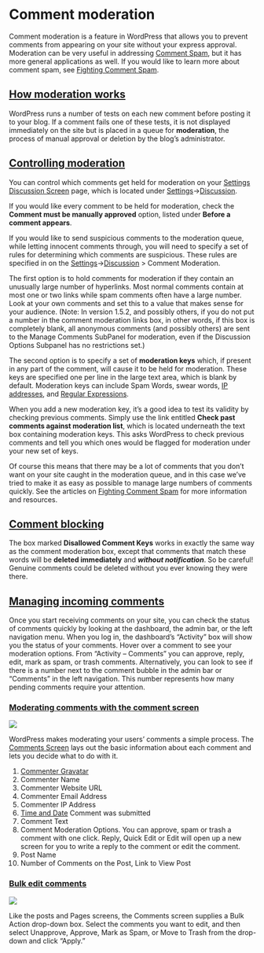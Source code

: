 # Comment moderation


Comment moderation is a feature in WordPress that allows you to prevent comments from appearing on your site without your express approval. Moderation can be very useful in addressing [Comment Spam](https://wordpress.org/support/article/comment-spam), but it has more general applications as well. If you would like to learn more about comment spam, see [Fighting Comment Spam](https://wordpress.org/documentation/article/comment-spam/#fighting-comment-spam).

## [How moderation works](https://wordpress.org/documentation/article/comment-moderation/#how-moderation-works)

WordPress runs a number of tests on each new comment before posting it to your blog. If a comment fails one of these tests, it is not displayed immediately on the site but is placed in a queue for **moderation**, the process of manual approval or deletion by the blog’s administrator.

## [Controlling moderation](https://wordpress.org/documentation/article/comment-moderation/#controlling-moderation)

You can control which comments get held for moderation on your [Settings Discussion Screen](https://wordpress.org/support/article/settings-discussion-screen/) page, which is located under [Settings](https://wordpress.org/support/article/administration-screens/#settings-configuration-settings)→[Discussion](https://wordpress.org/support/article/administration-screens/#discussion).

If you would like every comment to be held for moderation, check the **Comment must be manually approved** option, listed under **Before a comment appears**.

If you would like to send suspicious comments to the moderation queue, while letting innocent comments through, you will need to specify a set of rules for determining which comments are suspicious. These rules are specified in on the [Settings](https://wordpress.org/documentation/article/administration-screens/#settings-configuration-settings)→[Discussion](https://wordpress.org/documentation/article/administration-screens/#discussion) > Comment Moderation.

The first option is to hold comments for moderation if they contain an unusually large number of hyperlinks. Most normal comments contain at most one or two links while spam comments often have a large number. Look at your own comments and set this to a value that makes sense for your audience. (Note: In version 1.5.2, and possibly others, if you do not put a number in the comment moderation links box, in other words, if this box is completely blank, all anonymous comments (and possibly others) are sent to the Manage Comments SubPanel for moderation, even if the Discussion Options Subpanel has no restrictions set.)

The second option is to specify a set of **moderation keys** which, if present in any part of the comment, will cause it to be held for moderation. These keys are specified one per line in the large text area, which is blank by default. Moderation keys can include Spam Words, swear words, [IP addresses](https://wordpress.org/support/article/glossary#ip-address), and [Regular Expressions](http://en.wikipedia.org/wiki/Regular_expression).

When you add a new moderation key, it’s a good idea to test its validity by checking previous comments. Simply use the link entitled **Check past comments against moderation list**, which is located underneath the text box containing moderation keys. This asks WordPress to check previous comments and tell you which ones would be flagged for moderation under your new set of keys.

Of course this means that there may be a lot of comments that you don’t want on your site caught in the moderation queue, and in this case we’ve tried to make it as easy as possible to manage large numbers of comments quickly. See the articles on [Fighting Comment Spam](https://wordpress.org/documentation/article/comment-spam/#fighting-comment-spam) for more information and resources.

## [Comment blocking](https://wordpress.org/documentation/article/comment-moderation/#comment-blocking)

The box marked **Disallowed Comment Keys** works in exactly the same way as the comment moderation box, except that comments that match these words will be **deleted immediately** and ***without notification***. So be careful! Genuine comments could be deleted without you ever knowing they were there.

## [Managing incoming comments](https://wordpress.org/documentation/article/comment-moderation/#managing-incoming-comments)

Once you start receiving comments on your site, you can check the status of comments quickly by looking at the dashboard, the admin bar, or the left navigation menu. When you log in, the dashboard’s “Activity” box will show you the status of your comments. Hover over a comment to see your moderation options. From “Activity – Comments” you can approve, reply, edit, mark as spam, or trash comments. Alternatively, you can look to see if there is a number next to the comment bubble in the admin bar or “Comments” in the left navigation. This number represents how many pending comments require your attention.

### [Moderating comments with the comment screen](https://wordpress.org/documentation/article/comment-moderation/#moderating-comments-with-the-comment-screen)

![](https://wordpress.org/documentation/files/2023/08/comment_pending_numbered_smaller.png)

WordPress makes moderating your users’ comments a simple process. The [Comments Screen](https://wordpress.org/documentation/article/comments-screen/) lays out the basic information about each comment and lets you decide what to do with it.

1. [Commenter Gravatar](https://wordpress.org/documentation/article/comment-moderation/)
2. Commenter Name
3. Commenter Website URL
4. Commenter Email Address
5. Commenter IP Address
6. [Time and Date](https://wordpress.org/documentation/article/comment-moderation/) Comment was submitted
7. Comment Text
8. Comment Moderation Options. You can approve, spam or trash a comment with one click. Reply, Quick Edit or Edit will open up a new screen for you to write a reply to the comment or edit the comment.
9. Post Name
10. Number of Comments on the Post, Link to View Post

### [Bulk edit comments](https://wordpress.org/documentation/article/comment-moderation/#bulk-edit-comments)

![](https://wordpress.org/documentation/files/2023/08/bulk-action.webp)

Like the posts and Pages screens, the Comments screen supplies a Bulk Action drop-down box. Select the comments you want to edit, and then select Unapprove, Approve, Mark as Spam, or Move to Trash from the drop-down and click “Apply.”
